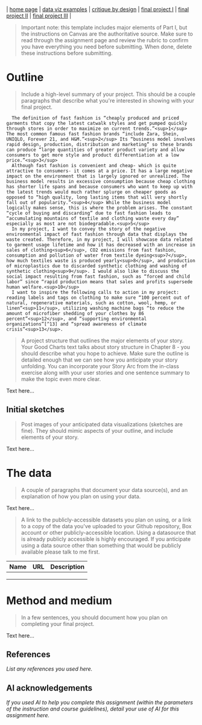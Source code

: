 | [home page](https://cmustudent.github.io/tswd-portfolio-templates/) | [data viz examples](dataviz-examples) | [critique by design](critique-by-design) | [final project I](final-project-part-one) | [final project II](final-project-part-two) | [final project III](final-project-part-three) |


> Important note: this template includes major elements of Part I, but the instructions on Canvas are the authoritative source.  Make sure to read through the assignment page and review the rubric to confirm you have everything you need before submitting.  When done, delete these instructions before submitting.

# Outline
> Include a high-level summary of your project.  This should be a couple paragraphs that describe what you're interested in showing with your final project. 
 
      The definition of fast fashion is “cheaply produced and priced garments that copy the latest catwalk styles and get pumped quickly through stores in order to maximize on current trends.”<sup>1</sup> The most common famous fast fashion brands “include Zara, Shein, UNIQLO, Forever 21, and H&M.”<sup>2</sup> Its “business model involves rapid design, production, distribution and marketing” so these brands can produce “large quantities of greater product variety and allow consumers to get more style and product differentiation at a low price.”<sup>3</sup> 
      Although fast fashion is convenient and cheap- which is quite attractive to consumers- it comes at a price. It has a large negative impact on the environment that is largely ignored or unrealized. The business model results in excessive consumption because cheap clothing has shorter life spans and because consumers who want to keep up with the latest trends would much rather splurge on cheaper goods as opposed to “high quality, long lasting items that will very shortly fall out of popularity.”<sup>4</sup> While the business model logically makes sense, this is where the problem arises. The constant “cycle of buying and discarding” due to fast fashion leads to “accumulating mountains of textile and clothing waste every day” especially as most are not biodegradable.<sup>5</sup>
      In my project, I want to convey the story of the negative environmental impact of fast fashion through data that displays the waste created. Therefore, in my project, I will showcase data related to garment usage lifetime and how it has decreased with an increase in sales of clothing<sup>6</sup>, CO2 emissions from fast fashion, consumption and pollution of water from textile dyeing<sup>7</sup>, how much textiles waste is produced yearly<sup>8</sup>, and production of microplastics due to discarded synthetic clothing and washing of synthetic clothing<sup>9</sup>. I would also like to discuss the social impact resulting from fast fashion, such as “forced and child labor” since “rapid production means that sales and profits supersede human welfare.<sup>10</sup>
      I want to inspire the following calls to action in my project: reading labels and tags on clothing to make sure “100 percent out of natural, regenerative materials, such as cotton, wool, hemp, or linen”<sup>11</sup>, utilizing washing machine bags “to reduce the amount of microfiber shedding of your clothes by 86 percent”<sup>12</sup>, and “supporting environmental organizations”[^13] and “spread awareness of climate crisis”<sup>13</sup>.


> A project structure that outlines the major elements of your story.  Your Good Charts text talks about story structure in Chapter 8 - you should describe what you hope to achieve.  Make sure the outline is detailed enough that we can see how you anticipate your story unfolding.  You can incorporate your Story Arc from the in-class exercise along with your user stories and one sentence summary to make the topic even more clear. 

Text here...

## Initial sketches
> Post images of your anticipated data visualizations (sketches are fine). They should mimic aspects of your outline, and include elements of your story.  

Text here...

# The data
> A couple of paragraphs that document your data source(s), and an explanation of how you plan on using your data. 

Text here...

> A link to the publicly-accessible datasets you plan on using, or a link to a copy of the data you've uploaded to your Github repository, Box account or other publicly-accessible location. Using a datasource that is already publicly accessible is highly encouraged.  If you anticipate using a data source other than something that would be publicly available please talk to me first. 

| Name | URL | Description |
|------|-----|-------------|
|      |     |             |
|      |     |             |
|      |     |             |

# Method and medium
> In a few sentences, you should document how you plan on completing your final project. 

Text here...

## References
_List any references you used here._

## AI acknowledgements
_If you used AI to help you complete this assignment (within the parameters of the instruction and course guidelines), detail your use of AI for this assignment here._
